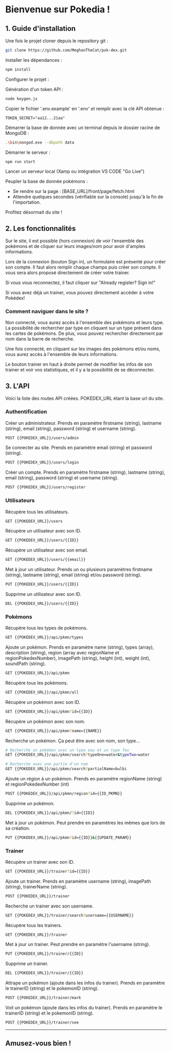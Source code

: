 # Bienvenue sur Pokedia !

## 1. Guide d'installation

Une fois le projet cloner depuis le repository git :
```bash
git clone https://github.com/MeghanTheCat/pok-dex.git
```

Installer les dépendances :
```bash
npm install
```

Configurer le projet :

Génération d'un token API :
```bash
node keygen.js
```

Copier le fichier '.env.example' en '.env' et remplir avec la clé API obtenue :
```
TOKEN_SECRET="aa12...21aa"
```

Démarrer la base de donnée avec un terminal depuis le dossier racine de MongoDB :
```bash
.\bin\mongod.exe --dbpath data
```

Démarrer le serveur :
```bash
npm run start
```

Lancer un serveur local (Xamp ou intégration VS CODE "Go Live")

Peupler la base de donnée pokémons :
* Se rendre sur la page : [BASE_URL]/front/page/fetch.html
* Attendre quelques secondes (vérifiable sur la console) jusqu'à la fin de l'importation.

Profitez désormait du site !

## 2. Les fonctionnalités

Sur le site, il est possible (hors connexion) de voir l'ensemble des pokémons et de cliquer sur leurs images/nom pour avoir d'amples informations.

Lors de la connexion (bouton Sign in), un formulaire est présenté pour créer son compte. Il faut alors remplir chaque champs puis créer son compte. Il vous sera alors proposé directement de créer votre trainer.

Si vous vous reconnectez, il faut cliquer sur "Already register? Sign in!"

Si vous avez déjà un trainer, vous pouvez directement accéder à votre Pokédex!

### Comment naviguer dans le site ?

Non connecté, vous aurez accès à l'ensemble des pokémons et leurs type. La possibilité de rechercher par type en cliquant sur un type présent dans les cartes de pokémons. De plus, vous pouvez rechercher directement par nom dans la barre de recherche.

Une fois connecté, en cliquant sur les images des pokémons et/ou noms, vous aurez accès à l'ensemble de leurs informations.

Le bouton trainer en haut à droite permet de modifier les infos de son trainer et voir vos statistiques, et il y a la possibilité de se déconnecter.


## 3. L'API

Voici la liste des routes API créées. POKEDEX_URL étant la base url du site.

### Authentification

Créer un administrateur. Prends en paramètre firstname (string), lastname (string), email (string), password (string) et username (string).
```bash
POST {{POKEDEX_URL}}/users/admin
```

Se connecter au site. Prends en paramètre email (string) et password (string).
```bash
POST {{POKEDEX_URL}}/users/login
```

Créer un compte. Prends en paramètre firstname (string), lastname (string), email (string), password (string) et username (string).
```bash
POST {{POKEDEX_URL}}/users/register
```

### Utilisateurs

Récupère tous les utilisateurs.
```bash
GET {{POKEDEX_URL}}/users
```

Récupère un utilisateur avec son ID.
```bash
GET {{POKEDEX_URL}}/users/{{ID}}
```

Récupère un utilisateur avec son email.
```bash
GET {{POKEDEX_URL}}/users/{{email}}
```

Met à jour un utilisateur. Prends un ou plusieurs paramètres firstname (string), lastname (string), email (string) et/ou password (string).
```bash
PUT {{POKEDEX_URL}}/users/{{ID}}
```

Supprime un utilisateur avec son ID.
```bash
DEL {{POKEDEX_URL}}/users/{{ID}}
```

### Pokémons

Récupère tous les types de pokémons.
```bash
GET {{POKEDEX_URL}}/api/pkmn/types
```

Ajoute un pokémon. Prends en paramètre name (string), types (array), description (string), region (array avec regionName et regionPokedexNumber), imagePath (string), height (int), weight (int), soundPath (string).
```bash
GET {{POKEDEX_URL}}/api/pkmn
``` 

Récupère tous les pokémons.
```bash
GET {{POKEDEX_URL}}/api/pkmn/all
```

Récupère un pokémon avec son ID.
```bash
GET {{POKEDEX_URL}}/api/pkmn?id={{ID}}
```

Récupère un pokémon avec son nom.
```bash
GET {{POKEDEX_URL}}/api/pkmn?name={{NAME}}
```

Recherche un pokémon. Ça peut être avec son nom, son type...
```bash
# Recherche un pokémon avec un type eau et un type feu 
GET {{POKEDEX_URL}}/api/pkmn/search?typeOne=water&typeTwo=water

# Recherche avec une partie d'un nom
GET {{POKEDEX_URL}}/api/pkmn/search?partialName=bulbi
```

Ajoute un région à un pokémon. Prends en paramètre regionName (string) et regionPokedexNumber (int)
```bash
POST {{POKEDEX_URL}}/api/pkmn/region?id={{ID_PKMN}}
```

Supprime un pokémon.
```bash
DEL {{POKEDEX_URL}}/api/pkmn/?id={{ID}}
```

Met à jour un pokémon. Peut prendre en paramètres les mêmes que lors de sa création.
```bash
PUT {{POKEDEX_URL}}/api/pkmn?id={{ID}}&{{UPDATE_PARAM}}
```

### Trainer

Récupère un trainer avec son ID.
```bash
GET {{POKEDEX_URL}}/trainer?id={{ID}}
```

Ajoute un trainer. Prends en paramètre username (string), imagePath (string), trainerName (string).
```bash
POST {{POKEDEX_URL}}/trainer
```

Recherche un trainer avec son username.
```bash
GET {{POKEDEX_URL}}/trainer/search?username={{USERNAME}}
```

Récupère tous les trainers.
```bash
GET {{POKEDEX_URL}}/trainer
```

Met à jour un trainer. Peut prendre en paramètre l'username (string).
```bash
PUT {{POKEDEX_URL}}/trainer/{{ID}}
```

Supprime un trainer.
```bash
DEL {{POKEDEX_URL}}/trainer/{{ID}}
```

Attrape un pokémon (ajoute dans les infos du trainer). Prends en paramètre le trainerID (string) et le pokemonID (string).
```bash
POST {{POKEDEX_URL}}/trainer/mark
```

Voit un pokémon (ajoute dans les infos du trainer). Prends en paramètre le trainerID (string) et le pokemonID (string).
```bash
POST {{POKEDEX_URL}}/trainer/see
```

---
## Amusez-vous bien !